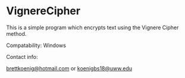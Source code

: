 # VignereCipher
This is a simple program which encrypts text using the Vignere Cipher method.

Compatability: Windows

Contact info:

brettkoenig@hotmail.com
or
koenigbs18@uww.edu
